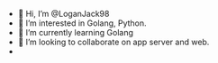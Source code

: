 - 👋 Hi, I’m @LoganJack98
- 👀 I’m interested in Golang, Python.
- 🌱 I’m currently learning Golang
- 💞️ I’m looking to collaborate on app server and web.
- 
<!---
LoganJack98/LoganJack98 is a ✨ special ✨ repository because its `README.md` (this file) appears on your GitHub profile.
You can click the Preview link to take a look at your changes.
--->
